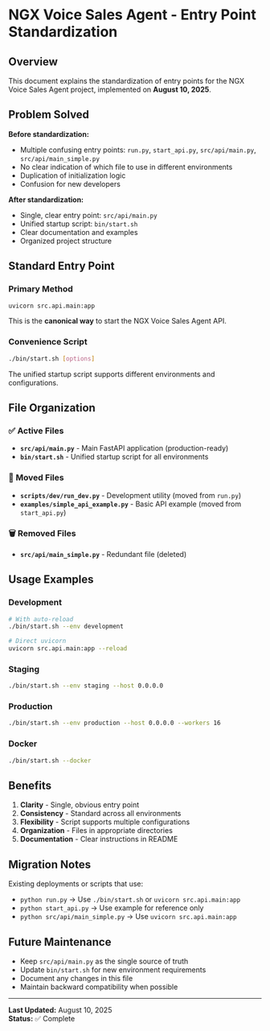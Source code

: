 # NGX Voice Sales Agent - Entry Point Standardization

## Overview

This document explains the standardization of entry points for the NGX Voice Sales Agent project, implemented on **August 10, 2025**.

## Problem Solved

**Before standardization:**
- Multiple confusing entry points: `run.py`, `start_api.py`, `src/api/main.py`, `src/api/main_simple.py`
- No clear indication of which file to use in different environments
- Duplication of initialization logic
- Confusion for new developers

**After standardization:**
- Single, clear entry point: `src/api/main.py`
- Unified startup script: `bin/start.sh`
- Clear documentation and examples
- Organized project structure

## Standard Entry Point

### Primary Method
```bash
uvicorn src.api.main:app
```

This is the **canonical way** to start the NGX Voice Sales Agent API.

### Convenience Script
```bash
./bin/start.sh [options]
```

The unified startup script supports different environments and configurations.

## File Organization

### ✅ Active Files
- **`src/api/main.py`** - Main FastAPI application (production-ready)
- **`bin/start.sh`** - Unified startup script for all environments

### 📁 Moved Files
- **`scripts/dev/run_dev.py`** - Development utility (moved from `run.py`)
- **`examples/simple_api_example.py`** - Basic API example (moved from `start_api.py`)

### 🗑️ Removed Files
- **`src/api/main_simple.py`** - Redundant file (deleted)

## Usage Examples

### Development
```bash
# With auto-reload
./bin/start.sh --env development

# Direct uvicorn
uvicorn src.api.main:app --reload
```

### Staging
```bash
./bin/start.sh --env staging --host 0.0.0.0
```

### Production
```bash
./bin/start.sh --env production --host 0.0.0.0 --workers 16
```

### Docker
```bash
./bin/start.sh --docker
```

## Benefits

1. **Clarity** - Single, obvious entry point
2. **Consistency** - Standard across all environments
3. **Flexibility** - Script supports multiple configurations
4. **Organization** - Files in appropriate directories
5. **Documentation** - Clear instructions in README

## Migration Notes

Existing deployments or scripts that use:
- `python run.py` → Use `./bin/start.sh` or `uvicorn src.api.main:app`
- `python start_api.py` → Use example for reference only
- `python src/api/main_simple.py` → Use `uvicorn src.api.main:app`

## Future Maintenance

- Keep `src/api/main.py` as the single source of truth
- Update `bin/start.sh` for new environment requirements
- Document any changes in this file
- Maintain backward compatibility when possible

---
**Last Updated:** August 10, 2025  
**Status:** ✅ Complete